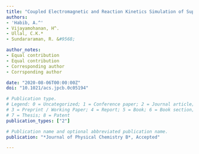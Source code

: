 ```yaml
---
title: "Coupled Electromagnetic and Reaction Kinetics Simulation of Super-Resolution Interference Lithography"
authors:
- 'Habib, A.^'
- Vijayamohanan, H^. 
- Ullal, C.K.*
- Sundararaman, R. &#9568;

author_notes:
- Equal contribution
- Equal contribution
- Corresponding author
- Corrsponding author

date: "2020-08-06T00:00:00Z"
doi: "10.1021/acs.jpcb.0c05194"

# Publication type.
# Legend: 0 = Uncategorized; 1 = Conference paper; 2 = Journal article;
# 3 = Preprint / Working Paper; 4 = Report; 5 = Book; 6 = Book section;
# 7 = Thesis; 8 = Patent
publication_types: ["2"]

# Publication name and optional abbreviated publication name.
publication: "*Journal of Physical Chemistry B*, Accepted"

---
```

